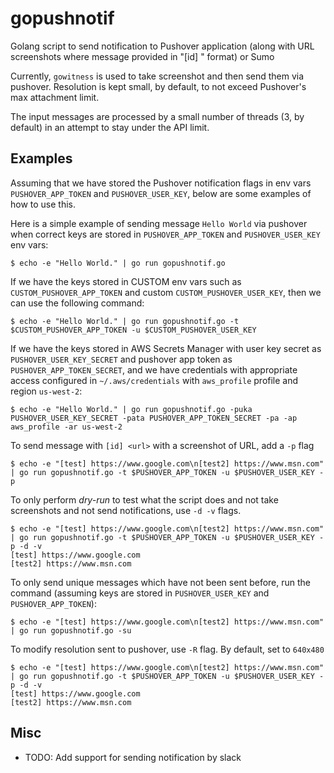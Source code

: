 # gopushnotif
Golang script to send notification to Pushover application (along with URL screenshots where message provided in "[id] <url>" format) or Sumo

Currently, `gowitness` is used to take screenshot and then send them via pushover. Resolution is kept small, by default, to not exceed Pushover's max attachment limit. 

The input messages are processed by a small number of threads (3, by default) in an attempt to stay under the API limit.

## Examples

Assuming that we have stored the Pushover notification flags in env vars `PUSHOVER_APP_TOKEN` and `PUSHOVER_USER_KEY`, below are some examples of how to use this.

Here is a simple example of sending message `Hello World` via pushover when correct keys are stored in `PUSHOVER_APP_TOKEN` and `PUSHOVER_USER_KEY` env vars:
```
$ echo -e "Hello World." | go run gopushnotif.go
```

If we have the keys stored in CUSTOM env vars such as `CUSTOM_PUSHOVER_APP_TOKEN` and custom `CUSTOM_PUSHOVER_USER_KEY`, then we can use the following command:
```
$ echo -e "Hello World." | go run gopushnotif.go -t $CUSTOM_PUSHOVER_APP_TOKEN -u $CUSTOM_PUSHOVER_USER_KEY
```

If we have the keys stored in AWS Secrets Manager with user key secret as `PUSHOVER_USER_KEY_SECRET` and pushover app token as `PUSHOVER_APP_TOKEN_SECRET`, and we have credentials with appropriate access configured in `~/.aws/credentials` with `aws_profile` profile and region `us-west-2`:
```
$ echo -e "Hello World." | go run gopushnotif.go -puka PUSHOVER_USER_KEY_SECRET -pata PUSHOVER_APP_TOKEN_SECRET -pa -ap aws_profile -ar us-west-2
```

To send message with `[id] <url>` with a screenshot of URL, add a `-p` flag
```
$ echo -e "[test] https://www.google.com\n[test2] https://www.msn.com" | go run gopushnotif.go -t $PUSHOVER_APP_TOKEN -u $PUSHOVER_USER_KEY -p
```

To only perform *dry-run* to test what the script does and not take screenshots and not send notifications, use `-d -v` flags. 
```
$ echo -e "[test] https://www.google.com\n[test2] https://www.msn.com" | go run gopushnotif.go -t $PUSHOVER_APP_TOKEN -u $PUSHOVER_USER_KEY -p -d -v
[test] https://www.google.com
[test2] https://www.msn.com
```

To only send unique messages which have not been sent before, run the command (assuming keys are stored in `PUSHOVER_USER_KEY` and `PUSHOVER_APP_TOKEN`): 
```
$ echo -e "[test] https://www.google.com\n[test2] https://www.msn.com" | go run gopushnotif.go -su
```

To modify resolution sent to pushover, use `-R` flag. By default, set to `640x480`
```
$ echo -e "[test] https://www.google.com\n[test2] https://www.msn.com" | go run gopushnotif.go -t $PUSHOVER_APP_TOKEN -u $PUSHOVER_USER_KEY -p -d -v
[test] https://www.google.com
[test2] https://www.msn.com
```

## Misc
* TODO: Add support for sending notification by slack
